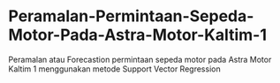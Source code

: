# Peramalan-Permintaan-Sepeda-Motor-Pada-Astra-Motor-Kaltim-1
Peramalan atau Forecastion permintaan sepeda motor pada Astra Motor Kaltim 1 menggunakan metode Support Vector Regression
